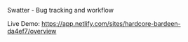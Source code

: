Swatter - Bug tracking and workflow

Live Demo: https://app.netlify.com/sites/hardcore-bardeen-da4ef7/overview
